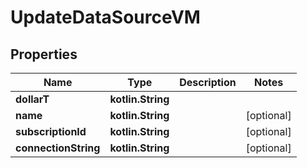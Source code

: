 
# UpdateDataSourceVM

## Properties
Name | Type | Description | Notes
------------ | ------------- | ------------- | -------------
**dollarT** | **kotlin.String** |  | 
**name** | **kotlin.String** |  |  [optional]
**subscriptionId** | **kotlin.String** |  |  [optional]
**connectionString** | **kotlin.String** |  |  [optional]



